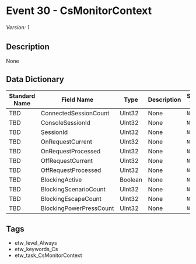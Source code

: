 # Event 30 - CsMonitorContext
###### Version: 1

## Description
None

## Data Dictionary
|Standard Name|Field Name|Type|Description|Sample Value|
|---|---|---|---|---|
|TBD|ConnectedSessionCount|UInt32|None|`None`|
|TBD|ConsoleSessionId|UInt32|None|`None`|
|TBD|SessionId|UInt32|None|`None`|
|TBD|OnRequestCurrent|UInt32|None|`None`|
|TBD|OnRequestProcessed|UInt32|None|`None`|
|TBD|OffRequestCurrent|UInt32|None|`None`|
|TBD|OffRequestProcessed|UInt32|None|`None`|
|TBD|BlockingActive|Boolean|None|`None`|
|TBD|BlockingScenarioCount|UInt32|None|`None`|
|TBD|BlockingEscapeCount|UInt32|None|`None`|
|TBD|BlockingPowerPressCount|UInt32|None|`None`|

## Tags
* etw_level_Always
* etw_keywords_Cs
* etw_task_CsMonitorContext